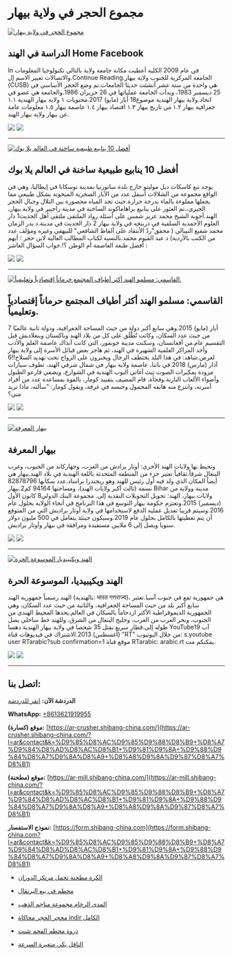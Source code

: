 # مجموع الحجر في ولاية بيهار

<a href="https://swt.shibang-china.com/?l=ar&img&k=%D9%85%D8%AC%D9%85%D9%88%D8%B9+%D8%A7%D9%84%D8%AD%D8%AC%D8%B1+%D9%81%D9%8A+%D9%88%D9%84%D8%A7%D9%8A%D8%A9+%D8%A8%D9%8A%D9%87%D8%A7%D8%B1" target="_blank">![مجموع الحجر في ولاية بيهار](http://static.shibang-china.com/all-800x300/1141.jpg)</a>

## الدراسة في الهند Home Facebook
In في عام 2009 الكلية أعطيت مكانة جامعة ولاية بالتالي تكنولوجيا المعلومات والاتصالات تغيير الاسم إل.Continue Reading.الجامعة المركزية للجنوب ولاية بيهار (CUSB) هي واحدة من ستة عشر أنشئت حديثا الجامعات.تم وضع الحجر الأساسي في 25 ديسمبر 1983، وبدأت الجامعة عملياتها في 26 حزيران 1986.والجامعة هي عضو في اتحاد.ولاية بيهار الهندية موضوع18 أيار (مايو) 2017.محتويات ١ ولاية بيهار الهندية ١.١ جغرافية بيهار ١.٢ من تاريخ بيهار ١.٣ اقتصاد بيهار ١.٤ عاصمة بيهار ١.٥ معلومات عامة عن بيهار ولاية بيهار الهند.


<a href="https://whatsapp.shibangsoft.com/WhatsApp.php" target="_blank" title="WhatsApp">![](http://static.shibang-china.com/icon/whatsapp.png)</a> <a href="https://swt.shibang-china.com/?l=ar&icon&k=%D9%85%D8%AC%D9%85%D9%88%D8%B9+%D8%A7%D9%84%D8%AD%D8%AC%D8%B1+%D9%81%D9%8A+%D9%88%D9%84%D8%A7%D9%8A%D8%A9+%D8%A8%D9%8A%D9%87%D8%A7%D8%B1" target="_blank">![](http://static.shibang-china.com/icon/chat-ar.png)</a>

---

<a href="https://swt.shibang-china.com/?l=ar&img&k=%D9%85%D8%AC%D9%85%D9%88%D8%B9+%D8%A7%D9%84%D8%AD%D8%AC%D8%B1+%D9%81%D9%8A+%D9%88%D9%84%D8%A7%D9%8A%D8%A9+%D8%A8%D9%8A%D9%87%D8%A7%D8%B1" target="_blank">![أفضل 10 ينابيع طبيعية ساخنة في العالم يلا بوك](http://static.shibang-china.com/all-800x300/137.jpg)</a>

## أفضل 10 ينابيع طبيعية ساخنة في العالم يلا بوك
يوجد نبع كاسكات ديل مولينو خارج بلدة ساتورنيا بمدينة توسكانا في إيطاليا، وهي في الواقع مجموعة من الشلالات أسفل عدد من الآبار الصخرية المنحوتة بشكل طبيعي مما يجعلها مملوءة بالماء بدرجة حرارة.حيث تجد المياه محصورة بين التلال وجبال الحجر الجيري،.تم العثور على ينابيع براهاماكوند الساخنة في مدينة راجيير في ولاية بيهار، الهند.أجوبة الشيخ محمد عزير شمس على أسئلة رواد الملتقى ملتقى أهل الحديث1 دار العلوم الأحمدية السلفية في دربنجه في ولاية بيهار 2 دار الحديث في مدينة.د بدر الزمان محمد شفيع النيبالي ( محقق&quot;ردّ الأنتقاد على ألفاظ الشافعي&quot; للبيهقي وغيره ومؤلف عدد من الكتب بالأردية) د عبد القيوم محمد.بالنسبة لكتاب المطالب العالية لابن حجر ؛ أيهم أفضل طبعة العاصمة أم الوطن ؟!.جواب السؤال العاشر :


<a href="https://whatsapp.shibangsoft.com/WhatsApp.php" target="_blank" title="WhatsApp">![](http://static.shibang-china.com/icon/whatsapp.png)</a> <a href="https://swt.shibang-china.com/?l=ar&icon&k=%D9%85%D8%AC%D9%85%D9%88%D8%B9+%D8%A7%D9%84%D8%AD%D8%AC%D8%B1+%D9%81%D9%8A+%D9%88%D9%84%D8%A7%D9%8A%D8%A9+%D8%A8%D9%8A%D9%87%D8%A7%D8%B1" target="_blank">![](http://static.shibang-china.com/icon/chat-ar.png)</a>

---

<a href="https://swt.shibang-china.com/?l=ar&img&k=%D9%85%D8%AC%D9%85%D9%88%D8%B9+%D8%A7%D9%84%D8%AD%D8%AC%D8%B1+%D9%81%D9%8A+%D9%88%D9%84%D8%A7%D9%8A%D8%A9+%D8%A8%D9%8A%D9%87%D8%A7%D8%B1" target="_blank">![القاسمي: مسلمو الهند أكثر أطياف المجتمع حرماناً إقتصادياً وتعليمياً.](http://static.shibang-china.com/all-800x300/871.jpg)</a>

## القاسمي: مسلمو الهند أكثر أطياف المجتمع حرماناً إقتصادياً وتعليمياً.
7 أيار (مايو) 2015.وهي سابع أكبر دولة من حيث المساحة الجغرافية، ودولة ثانية عالميًا من حيث عدد السكان، وكانت تُطْلَق على كل من بلاد الهند وباكستان وبنغلاديش قبل التقسيم عام.من أفغانستان، وسكنت مدينة جونفور، التي كانت آنذاك عاصمة العلم والأدب وأحد المراكز العلمية الشهيرة في الهند، ثم هاجر بعض قبائل الأسرة إلى ولاية بيهار لغرض.شاهد: في هذا البلد يختطف الرجال ويجبرون على الزواج تحت تهديد السلاح!!6 آذار (مارس) 2018.في باتنا، عاصمة ولاية بيهار في شمال شرقي الهند، تطوف سيارات مزودة بمكبرات الصوت تبث أغاني البوب الهندية في الشوارع، ويضفي قارعو الطبول وأضواء الألعاب النارية.وفجأة، قام المضيف بتقييد كومار، بالقوة بمساعدة عدد من أفراد أسرته، وانتزع منه هاتفه المحمول وحبسه في غرفة، ويقول كومار: &quot;سألته، ماذا تريد مني؟


<a href="https://whatsapp.shibangsoft.com/WhatsApp.php" target="_blank" title="WhatsApp">![](http://static.shibang-china.com/icon/whatsapp.png)</a> <a href="https://swt.shibang-china.com/?l=ar&icon&k=%D9%85%D8%AC%D9%85%D9%88%D8%B9+%D8%A7%D9%84%D8%AD%D8%AC%D8%B1+%D9%81%D9%8A+%D9%88%D9%84%D8%A7%D9%8A%D8%A9+%D8%A8%D9%8A%D9%87%D8%A7%D8%B1" target="_blank">![](http://static.shibang-china.com/icon/chat-ar.png)</a>

---

<a href="https://swt.shibang-china.com/?l=ar&img&k=%D9%85%D8%AC%D9%85%D9%88%D8%B9+%D8%A7%D9%84%D8%AD%D8%AC%D8%B1+%D9%81%D9%8A+%D9%88%D9%84%D8%A7%D9%8A%D8%A9+%D8%A8%D9%8A%D9%87%D8%A7%D8%B1" target="_blank">![بيهار المعرفة](http://static.shibang-china.com/all-800x300/1186.jpg)</a>

## بيهار المعرفة
وتحيط بها ولايات الهند الأخرى: أوتار برادش من الغرب، وجهاركاند من الجنوب، وغرب البنغال شرقاً.ثقافياً تعتبر جزء من المنطقة المتحدثة باللغة الهندية في بلاد الهند.بيهار هي أيضاً المكان الذي ولد فيه أول رئيس للهند وهو ريجندرا براساد.عدد سكانها 82878796 نسمة (ثالث أكبر ولايات الهند)، ومساحتها 94164 كم2.بيهار Bihar مدينة وولاية من ولايات.بيهار، الهند: تحويل التحويلات النقدية إلى. مجموعة البنك الدولي8 كانون الأول (ديسمبر) 2015.وتعتزم حكومة بيهار التوسع في هذا البرنامج في أنحاء الولاية بحلول عام 2016.وسيتم قريبا تعديل عملية الدفع لاستخدامها في ولاية أوتار براديش التي من المتوقع أن يتم تغطيتها بالكامل بحلول عام 2019.وسيكون حينئذ يتعامل في 500 مليون دولار سنويا ويصل إلى 6 ملايين مستفيدة ومرافقة في بيهار وأوتار براديش.


<a href="https://whatsapp.shibangsoft.com/WhatsApp.php" target="_blank" title="WhatsApp">![](http://static.shibang-china.com/icon/whatsapp.png)</a> <a href="https://swt.shibang-china.com/?l=ar&icon&k=%D9%85%D8%AC%D9%85%D9%88%D8%B9+%D8%A7%D9%84%D8%AD%D8%AC%D8%B1+%D9%81%D9%8A+%D9%88%D9%84%D8%A7%D9%8A%D8%A9+%D8%A8%D9%8A%D9%87%D8%A7%D8%B1" target="_blank">![](http://static.shibang-china.com/icon/chat-ar.png)</a>

---

<a href="https://swt.shibang-china.com/?l=ar&img&k=%D9%85%D8%AC%D9%85%D9%88%D8%B9+%D8%A7%D9%84%D8%AD%D8%AC%D8%B1+%D9%81%D9%8A+%D9%88%D9%84%D8%A7%D9%8A%D8%A9+%D8%A8%D9%8A%D9%87%D8%A7%D8%B1" target="_blank">![الهند ويكيبيديا، الموسوعة الحرة](http://static.shibang-china.com/all-800x300/491.jpg)</a>

## الهند ويكيبيديا، الموسوعة الحرة
الهند رسمياً جمهورية الهند (بالهندية: भारत गणराज्य)، هي جمهورية تقع في جنوب آسيا.تعتبر سابع أكبر بلد من حيث المساحة الجغرافية، والثانية من حيث عدد السكان، وهي الجمهورية الديموقراطية الأكثر ازدحاماً بالسكان في العالم.يحدها المحيط الهندي من الجنوب، وبحر العرب من الغرب، وخليج البنغال من الشرق، وللهند خط ساحلي يصل طوله إلى.قطار سريع يقتل 35 شخصا في ولاية بيهار الهندية دهسا YouTube19 آب (أغسطس) 2013.الاشتراك في فيديوهات قناة &quot;RT&quot; من خلال اليوتيوب: s.youtube user RTarabic?sub confirmation=1 موقع قناة RTarabic: arabic.rt يمكنكم مت.


<a href="https://whatsapp.shibangsoft.com/WhatsApp.php" target="_blank" title="WhatsApp">![](http://static.shibang-china.com/icon/whatsapp.png)</a> <a href="https://swt.shibang-china.com/?l=ar&icon&k=%D9%85%D8%AC%D9%85%D9%88%D8%B9+%D8%A7%D9%84%D8%AD%D8%AC%D8%B1+%D9%81%D9%8A+%D9%88%D9%84%D8%A7%D9%8A%D8%A9+%D8%A8%D9%8A%D9%87%D8%A7%D8%B1" target="_blank">![](http://static.shibang-china.com/icon/chat-ar.png)</a>

---
## اتصل بنا:

**الدردشة الآن:** [انقر للدردشة](https://swt.shibang-china.com?l=ar&contact&k=%D9%85%D8%AC%D9%85%D9%88%D8%B9+%D8%A7%D9%84%D8%AD%D8%AC%D8%B1+%D9%81%D9%8A+%D9%88%D9%84%D8%A7%D9%8A%D8%A9+%D8%A8%D9%8A%D9%87%D8%A7%D8%B1)

**WhatsApp:**  [+8613621919955](https://whatsapp.shibangsoft.com/WhatsApp.php)

**موقع (كسارة):** [https://ar-crusher.shibang-china.com/](https://ar-crusher.shibang-china.com/?l=ar&contact&k=%D9%85%D8%AC%D9%85%D9%88%D8%B9+%D8%A7%D9%84%D8%AD%D8%AC%D8%B1+%D9%81%D9%8A+%D9%88%D9%84%D8%A7%D9%8A%D8%A9+%D8%A8%D9%8A%D9%87%D8%A7%D8%B1)

**موقع (مطحنة):** [https://ar-mill.shibang-china.com/](https://ar-mill.shibang-china.com/?l=ar&contact&k=%D9%85%D8%AC%D9%85%D9%88%D8%B9+%D8%A7%D9%84%D8%AD%D8%AC%D8%B1+%D9%81%D9%8A+%D9%88%D9%84%D8%A7%D9%8A%D8%A9+%D8%A8%D9%8A%D9%87%D8%A7%D8%B1)

**نموذج الاستفسار:** [https://form.shibang-china.com](https://form.shibang-china.com?l=ar&contact&k=%D9%85%D8%AC%D9%85%D9%88%D8%B9+%D8%A7%D9%84%D8%AD%D8%AC%D8%B1+%D9%81%D9%8A+%D9%88%D9%84%D8%A7%D9%8A%D8%A9+%D8%A8%D9%8A%D9%87%D8%A7%D8%B1)

* [الكرة مطحنة تحمل مرتكز الدوران](../29/%D8%A7%D9%84%D9%83%D8%B1%D8%A9%20%D9%85%D8%B7%D8%AD%D9%86%D8%A9%20%D8%AA%D8%AD%D9%85%D9%84%20%D9%85%D8%B1%D8%AA%D9%83%D8%B2%20%D8%A7%D9%84%D8%AF%D9%88%D8%B1%D8%A7%D9%86.md)

* [محطم في بيع البرتقال](../30/%D9%85%D8%AD%D8%B7%D9%85%20%D9%81%D9%8A%20%D8%A8%D9%8A%D8%B9%20%D8%A7%D9%84%D8%A8%D8%B1%D8%AA%D9%82%D8%A7%D9%84.md)

* [المدى الرخام مجموعة مناجم الذهب](../27/%D8%A7%D9%84%D9%85%D8%AF%D9%89%20%D8%A7%D9%84%D8%B1%D8%AE%D8%A7%D9%85%20%D9%85%D8%AC%D9%85%D9%88%D8%B9%D8%A9%20%D9%85%D9%86%D8%A7%D8%AC%D9%85%20%D8%A7%D9%84%D8%B0%D9%87%D8%A8.md)

* [محجر الحجر محاكاة indir الكامل](../30/%D9%85%D8%AD%D8%AC%D8%B1%20%D8%A7%D9%84%D8%AD%D8%AC%D8%B1%20%D9%85%D8%AD%D8%A7%D9%83%D8%A7%D8%A9%20indir%20%D8%A7%D9%84%D9%83%D8%A7%D9%85%D9%84.md)

* [ذروة محطم الفحم شنت](../29/%D8%B0%D8%B1%D9%88%D8%A9%20%D9%85%D8%AD%D8%B7%D9%85%20%D8%A7%D9%84%D9%81%D8%AD%D9%85%20%D8%B4%D9%86%D8%AA.md)

* [الناقل يكي متغيرة السرعة](../30/%D8%A7%D9%84%D9%86%D8%A7%D9%82%D9%84%20%D9%8A%D9%83%D9%8A%20%D9%85%D8%AA%D8%BA%D9%8A%D8%B1%D8%A9%20%D8%A7%D9%84%D8%B3%D8%B1%D8%B9%D8%A9.md)